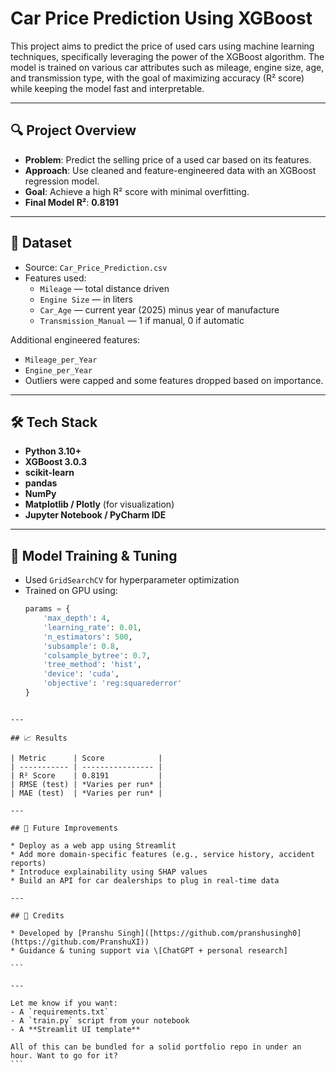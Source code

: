 # Car Price Prediction Using XGBoost

This project aims to predict the price of used cars using machine learning techniques, specifically leveraging the power of the XGBoost algorithm. The model is trained on various car attributes such as mileage, engine size, age, and transmission type, with the goal of maximizing accuracy (R² score) while keeping the model fast and interpretable.

---

## 🔍 Project Overview

- **Problem**: Predict the selling price of a used car based on its features.
- **Approach**: Use cleaned and feature-engineered data with an XGBoost regression model.
- **Goal**: Achieve a high R² score with minimal overfitting.
- **Final Model R²**: **0.8191**

---

## 📂 Dataset

- Source: `Car_Price_Prediction.csv`
- Features used:
  - `Mileage` — total distance driven
  - `Engine Size` — in liters
  - `Car_Age` — current year (2025) minus year of manufacture
  - `Transmission_Manual` — 1 if manual, 0 if automatic

Additional engineered features:
- `Mileage_per_Year`  
- `Engine_per_Year`  
- Outliers were capped and some features dropped based on importance.

---

## 🛠️ Tech Stack

- **Python 3.10+**
- **XGBoost 3.0.3**
- **scikit-learn**
- **pandas**
- **NumPy**
- **Matplotlib / Plotly** (for visualization)
- **Jupyter Notebook / PyCharm IDE**

---

## 🚀 Model Training & Tuning

- Used `GridSearchCV` for hyperparameter optimization
- Trained on GPU using:
  ```python
  params = {
      'max_depth': 4,
      'learning_rate': 0.01,
      'n_estimators': 500,
      'subsample': 0.8,
      'colsample_bytree': 0.7,
      'tree_method': 'hist',
      'device': 'cuda',
      'objective': 'reg:squarederror'
  }
````

---

## 📈 Results

| Metric      | Score            |
| ----------- | ---------------- |
| R² Score    | 0.8191           |
| RMSE (test) | *Varies per run* |
| MAE (test)  | *Varies per run* |

---

## 🧠 Future Improvements

* Deploy as a web app using Streamlit
* Add more domain-specific features (e.g., service history, accident reports)
* Introduce explainability using SHAP values
* Build an API for car dealerships to plug in real-time data

---

## 🤝 Credits

* Developed by [Pranshu Singh]([https://github.com/pranshusingh0](https://github.com/PranshuXI))
* Guidance & tuning support via \[ChatGPT + personal research]

```

---

Let me know if you want:
- A `requirements.txt`
- A `train.py` script from your notebook
- A **Streamlit UI template**

All of this can be bundled for a solid portfolio repo in under an hour. Want to go for it?
```
